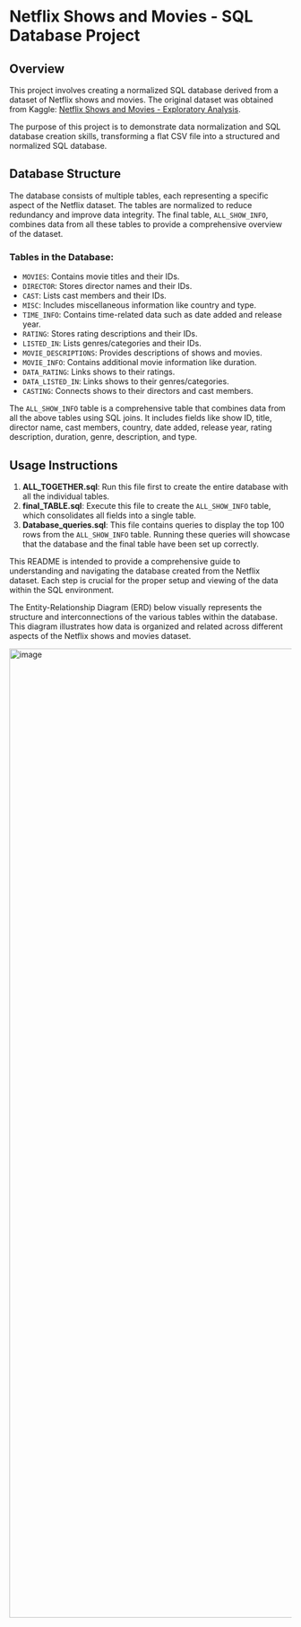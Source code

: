 # Netflix Shows and Movies - SQL Database Project

## Overview
This project involves creating a normalized SQL database derived from a dataset of Netflix shows and movies. The original dataset was obtained from Kaggle: [Netflix Shows and Movies - Exploratory Analysis](https://www.kaggle.com/code/shivamb/netflix-shows-and-movies-exploratory-analysis/input).

The purpose of this project is to demonstrate data normalization and SQL database creation skills, transforming a flat CSV file into a structured and normalized SQL database.

## Database Structure
The database consists of multiple tables, each representing a specific aspect of the Netflix dataset. The tables are normalized to reduce redundancy and improve data integrity. The final table, `ALL_SHOW_INFO`, combines data from all these tables to provide a comprehensive overview of the dataset.

### Tables in the Database:
- `MOVIES`: Contains movie titles and their IDs.
- `DIRECTOR`: Stores director names and their IDs.
- `CAST`: Lists cast members and their IDs.
- `MISC`: Includes miscellaneous information like country and type.
- `TIME_INFO`: Contains time-related data such as date added and release year.
- `RATING`: Stores rating descriptions and their IDs.
- `LISTED_IN`: Lists genres/categories and their IDs.
- `MOVIE_DESCRIPTIONS`: Provides descriptions of shows and movies.
- `MOVIE_INFO`: Contains additional movie information like duration.
- `DATA_RATING`: Links shows to their ratings.
- `DATA_LISTED_IN`: Links shows to their genres/categories.
- `CASTING`: Connects shows to their directors and cast members.

The `ALL_SHOW_INFO` table is a comprehensive table that combines data from all the above tables using SQL joins. It includes fields like show ID, title, director name, cast members, country, date added, release year, rating description, duration, genre, description, and type.

## Usage Instructions
1. **ALL_TOGETHER.sql**: Run this file first to create the entire database with all the individual tables.
2. **final_TABLE.sql**: Execute this file to create the `ALL_SHOW_INFO` table, which consolidates all fields into a single table.
3. **Database_queries.sql**: This file contains queries to display the top 100 rows from the `ALL_SHOW_INFO` table. Running these queries will showcase that the database and the final table have been set up correctly.

This README is intended to provide a comprehensive guide to understanding and navigating the database created from the Netflix dataset. Each step is crucial for the proper setup and viewing of the data within the SQL environment.

The Entity-Relationship Diagram (ERD) below visually represents the structure and interconnections of the various tables within the database. This diagram illustrates how data is organized and related across different aspects of the Netflix shows and movies dataset.  
  
<img width="1728" alt="image" src="https://github.com/miniquinox/Netflix-Database-SQL/assets/63688331/d9f5a8b6-50ba-4197-b7a5-fb48fd73a552">
